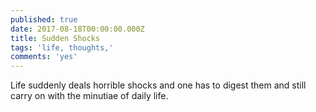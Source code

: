 ```yaml
---
published: true
date: 2017-08-18T00:00:00.000Z
title: Sudden Shocks
tags: 'life, thoughts,'
comments: 'yes'
---
```

Life suddenly deals horrible shocks and one has to digest them and still carry on with the minutiae of daily life.
